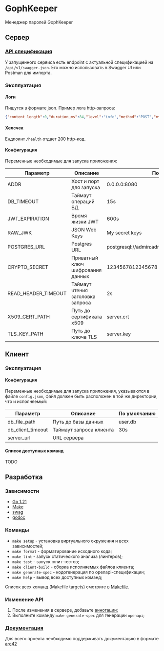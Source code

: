 # GophKeeper
Менеджер паролей GophKeeper

## Сервер

### [API спецификация](docs/api/swagger.json)
У запущенного сервиса есть endpoint с актуальной спецификацией на `/api/v1/swagger.json`. Его можно использовать в Swagger UI или Postman для импорта.

### Эксплуатация

#### Логи
Пишутся в формате json. Пример лога http-запроса:

```json
{"content length":0,"duration_ms":84,"level":"info","method":"POST","msg":"Request info","status":200,"time":"2024-03-05T17:50:57+03:00","uri":"/api/v1/auth/register"}
```

#### Хелсчек
Ендпоинт `/health` отдает 200 http-код.

#### Конфигурация

Переменные необходимые для запуска приложения:

| Параметр            | Описание                         | По умолчанию                                       |
|---------------------|----------------------------------|----------------------------------------------------|
| ADDR                | Хост и порт для запуска          | 0.0.0.0:8080                                       | 
| DB_TIMEOUT          | Таймаут операций БД              | 15s                                                |
| JWT_EXPIRATION      | Время жизни JWT                  | 600s                                               |
| RAW_JWK             | JSON Web Keys                    | My secret keys                                     |
| POSTGRES_URL        | Postgres URL                     | postgresql://admin:admin@localhost:5432/gophkeeper |
| CRYPTO_SECRET       | Приватный ключ шифрования данных | 1234567812345678                                   |
| READ_HEADER_TIMEOUT | Таймаут чтения заголовка запроса | 2s                                                 |
| X509_CERT_PATH      | Путь до сертификата x509         | server.crt                                         |
| TLS_KEY_PATH        | Путь до ключа TLS                | server.key                                         |

## Клиент

### Эксплуатация

#### Конфигурация

Переменные необходимые для запуска приложения, указываются в файле `config.json`, файл должен быть расположен в той же директории, что и исполняемый:

| Параметр          | Описание                | По умолчанию |
|-------------------|-------------------------|--------------|
| db_file_path      | Путь до базы данных     | user.db      |
| db_client_timeout | Таймаут запроса клиента | 30s          |
| server_url        | URL сервера             |              |

#### Список доступных команд

TODO

## Разработка

### Зависимости
* [Go 1.21](https://golang.org)
* [Make](https://www.gnu.org/software/make/)
* [swag](https://github.com/swaggo/swag)
* [godoc](https://cs.opensource.google/go/x/tools/+/master:godoc/)

### Команды

* `make setup` - установка виртуального окружения и всех зависимостей;
* `make format` - форматирование исходного кода;
* `make lint` - запуск статического анализа (линтеров);
* `make test` - запуск юнит-тестов;
* `make client-build` - сборка исполняемых файлов клиента;
* `make generate-spec` - кодогенерация по openapi-спецификации;
* `make help` - вывод всех доступных команд;

Список всех команд (Makefile targets) смотрите в [Makefile](Makefile).

### Изменение API

1. После изменения в сервере, добавьте [аннотации](https://github.com/swaggo/swag?tab=readme-ov-file#general-api-info);
2. Выполните команду `make generate-spec` для генерации `openapi`;

### [Документация](docs/arc42/)

Для всего проекта необходимо поддерживать документацию в формате [arc42](https://arc42.org/overview)
